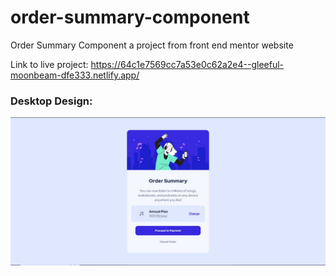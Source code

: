 # order-summary-component
Order Summary Component a project from front end mentor website

Link to live project:
https://64c1e7569cc7a53e0c62a2e4--gleeful-moonbeam-dfe333.netlify.app/

<h3>Desktop Design: </h3>
<img src="/screenshots/Desktop.JPG" alt="Desktop design"/>

